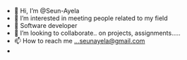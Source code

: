 - 👋 Hi, I’m @Seun-Ayela
- 👀 I’m interested in meeting people related to my field
- 🌱 Software developer
- 💞️ I’m looking to collaborate.. on projects, assignments.....
- 📫 How to reach me ...seunayela@gmail.com
- 

<!---
Seun-Ayela/Seun-Ayela is a ✨ special ✨ repository because its `README.md` (this file) appears on your GitHub profile.
You can click the Preview link to take a look at your changes.
--->
